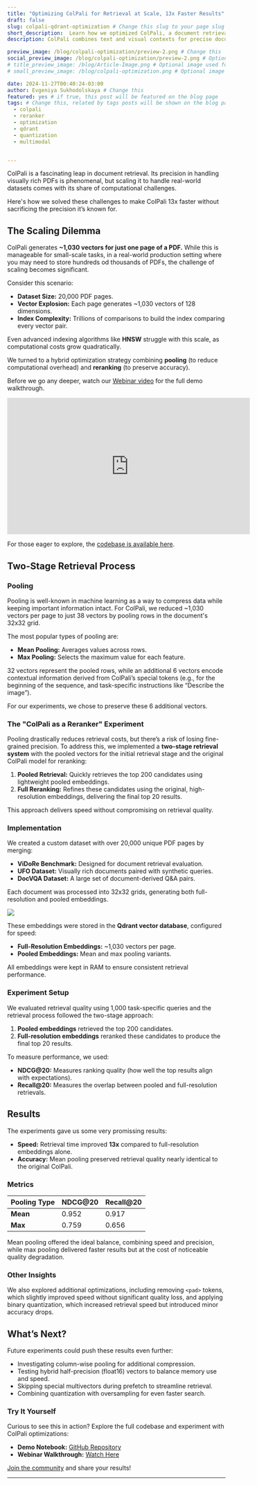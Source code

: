 ```yaml
---
title: "Optimizing ColPali for Retrieval at Scale, 13x Faster Results"
draft: false
slug: colpali-qdrant-optimization # Change this slug to your page slug if needed
short_description:  Learn how we optimized ColPali, a document retrieval system, to be 13x faster for datasets of 20,000+ PDFs. Discover how pooling and reranking boost scalability while maintaining precision. # Change this
description: ColPali combines text and visual contexts for precise document retrieval, but scaling posed challenges. We achieved 13x faster retrieval using pooling and reranking, reducing vector counts by ~30x while retaining near-original accuracy. Explore the open-source demo to optimize your retrieval workflows! # Change this

preview_image: /blog/colpali-optimization/preview-2.png # Change this
social_preview_image: /blog/colpali-optimization/preview-2.png # Optional image used for link previews
# title_preview_image: /blog/Article-Image.png # Optional image used for blog post title
# small_preview_image: /blog/colpali-optimization.png # Optional image used for small preview in the list of blog posts

date: 2024-11-27T00:40:24-03:00
author: Evgeniya Sukhodolskaya # Change this
featured: yes # if true, this post will be featured on the blog page
tags: # Change this, related by tags posts will be shown on the blog page
  - colpali
  - reranker
  - optimization
  - qdrant
  - quantization
  - multimodal


---
```


ColPali is a fascinating leap in document retrieval. Its precision in handling visually rich PDFs is phenomenal, but scaling it to handle real-world datasets comes with its share of computational challenges.

Here's how we solved these challenges to make ColPali 13x faster without sacrificing the precision it’s known for.

## The Scaling Dilemma

ColPali generates **~1,030 vectors for just one page of a PDF.** While this is manageable for small-scale tasks, in a real-world production setting where you may need to store hundreds od thousands of PDFs, the challenge of scaling becomes significant.

Consider this scenario:

- **Dataset Size:** 20,000 PDF pages.
- **Vector Explosion:** Each page generates ~1,030 vectors of 128 dimensions.
- **Index Complexity:** Trillions of comparisons to build the index comparing every vector pair.

Even advanced indexing algorithms like **HNSW** struggle with this scale, as computational costs grow quadratically. 

We turned to a hybrid optimization strategy combining **pooling** (to reduce computational overhead) and **reranking** (to preserve accuracy).

Before we go any deeper, watch our [Webinar video](https://www.youtube.com/live/_h6SN1WwnLs?si=n8gwiIjJ5dnfucXC) for the full demo walkthrough.
<iframe width="560" height="315" src="https://www.youtube.com/embed/_h6SN1WwnLs?si=HqJTcwDbdk4j_L0Y&amp;start=922" title="YouTube video player" frameborder="0" allow="accelerometer; autoplay; clipboard-write; encrypted-media; gyroscope; picture-in-picture; web-share" referrerpolicy="strict-origin-when-cross-origin" allowfullscreen></iframe>

For those eager to explore, the [codebase is available here](https://github.com/qdrant/demo-colpali-optimized).


## Two-Stage Retrieval Process

### Pooling

Pooling is well-known in machine learning as a way to compress data while keeping important information intact. For ColPali, we reduced ~1,030 vectors per page to just 38 vectors by pooling rows in the document's 32x32 grid.

The most popular types of pooling are:

- **Mean Pooling:** Averages values across rows.
- **Max Pooling:** Selects the maximum value for each feature.

32 vectors represent the pooled rows, while an additional 6 vectors encode contextual information derived from ColPali’s special tokens (e.g., <bos> for the beginning of the sequence, and task-specific instructions like “Describe the image”).

For our experiments, we chose to preserve these 6 additional vectors.

### The "ColPali as a Reranker" Experiment

Pooling drastically reduces retrieval costs, but there’s a risk of losing fine-grained precision. To address this, we implemented a **two-stage retrieval system** with the pooled vectors for the initial retrieval stage and the original ColPali model for reranking:

1. **Pooled Retrieval:** Quickly retrieves the top 200 candidates using lightweight pooled embeddings.
2. **Full Reranking:** Refines these candidates using the original, high-resolution embeddings, delivering the final top 20 results.

This approach delivers speed without compromising on retrieval quality.

### Implementation

We created a custom dataset with over 20,000 unique PDF pages by merging:

- **ViDoRe Benchmark:** Designed for document retrieval evaluation.
- **UFO Dataset:** Visually rich documents paired with synthetic queries.
- **DocVQA Dataset:** A large set of document-derived Q&A pairs.

Each document was processed into 32x32 grids, generating both full-resolution and pooled embeddings. 

![](/blog/colpali-optimization/rows.png)

These embeddings were stored in the **Qdrant vector database**, configured for speed:

- **Full-Resolution Embeddings:** ~1,030 vectors per page.
- **Pooled Embeddings:** Mean and max pooling variants.

All embeddings were kept in RAM to ensure consistent retrieval performance.


### Experiment Setup

We evaluated retrieval quality using 1,000 task-specific queries and the retrieval process followed the two-stage approach:
1. **Pooled embeddings** retrieved the top 200 candidates.
2. **Full-resolution embeddings** reranked these candidates to produce the final top 20 results.

To measure performance, we used:

- **NDCG@20:** Measures ranking quality (how well the top results align with expectations).
- **Recall@20:** Measures the overlap between pooled and full-resolution retrievals.

## Results

The experiments gave us some very promissing results:

- **Speed:** Retrieval time improved **13x** compared to full-resolution embeddings alone.
- **Accuracy:** Mean pooling preserved retrieval quality nearly identical to the original ColPali.

### Metrics

| Pooling Type | NDCG@20 | Recall@20 |
|--------------|---------|-----------|
| **Mean**     | 0.952   | 0.917     |
| **Max**      | 0.759   | 0.656     |


Mean pooling offered the ideal balance, combining speed and precision, while max pooling delivered faster results but at the cost of noticeable quality degradation.

### Other Insights

We also explored additional optimizations, including removing `<pad>` tokens, which slightly improved speed without significant quality loss, and applying binary quantization, which increased retrieval speed but introduced minor accuracy drops.

## What’s Next?
Future experiments could push these results even further:

- Investigating column-wise pooling for additional compression.
- Testing hybrid half-precision (float16) vectors to balance memory use and speed.
- Skipping special multivectors during prefetch to streamline retrieval.
- Combining quantization with oversampling for even faster search.


### Try It Yourself

Curious to see this in action? Explore the full codebase and experiment with ColPali optimizations:

- **Demo Notebook:** [GitHub Repository](https://github.com/qdrant/demo-colpali-optimized)
- **Webinar Walkthrough:** [Watch Here](https://www.youtube.com/live/_h6SN1WwnLs?si=n8gwiIjJ5dnfucXC)

[Join the community](https://discord.com/invite/qdrant) and share your results!

--- 
